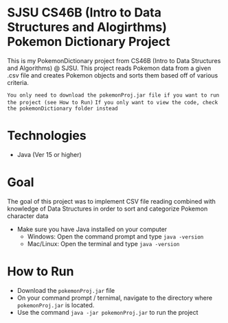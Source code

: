 # SJSU CS46B (Intro to Data Structures and Alogirthms) Pokemon Dictionary Project
This is my PokemonDictionary project from CS46B (Intro to Data Structures and Algorithms) @ SJSU. This project reads Pokemon data from a given .csv file and creates Pokemon objects and sorts them based off of various criteria. 

``You only need to download the pokemonProj.jar file if you want to run the project (see How to Run)``
``If you only want to view the code, check the pokemonDictionary folder instead``

# Technologies
- Java (Ver 15 or higher)

# Goal
The goal of this project was to implement CSV file reading combined with knowledge of Data Structures in order to sort and categorize Pokemon character data

- Make sure you have Java installed on your computer 
  - Windows: Open the command prompt and type ``java -version``
  - Mac/Linux: Open the terminal and type ``java -version``

# How to Run
- Download the ``pokemonProj.jar`` file
- On your command prompt / ternimal, navigate to the directory where ``pokemonProj.jar`` is located.
- Use the command ``java -jar pokemonProj.jar`` to run the project

